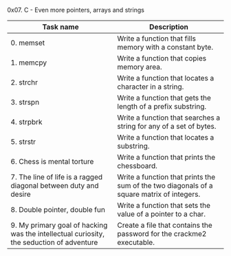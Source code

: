 0x07. C - Even more pointers, arrays and strings

| Task name | Description |
| ------------ | ----------- |
| 0. memset | Write a function that fills memory with a constant byte. |
| 1. memcpy | Write a function that copies memory area.|
| 2. strchr | Write a function that locates a character in a string. |
| 3. strspn | Write a function that gets the length of a prefix substring. |
| 4. strpbrk | Write a function that searches a string for any of a set of bytes. |
| 5. strstr | Write a function that locates a substring. |
| 6. Chess is mental torture | Write a function that prints the chessboard. |
| 7. The line of life is a ragged diagonal between duty and desire | Write a function that prints the sum of the two diagonals of a square matrix of integers. |
| 8. Double pointer, double fun | Write a function that sets the value of a pointer to a char. |
| 9. My primary goal of hacking was the intellectual curiosity, the seduction of adventure | Create a file that contains the password for the crackme2 executable. |
